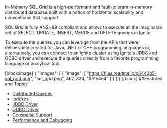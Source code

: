 In-Memory SQL Grid is a high-performant and fault-tolerant in-memory distributed database built with a notion of horizontal scalability and conventional SQL support. 

SQL Grid is fully ANSI-99 compliant and allows to execute all the imaginable set of SELECT, UPDATE, INSERT, MERGE and DELETE queries in Ignite. 

To execute the queries you can leverage from the APIs that were deliberately created for Java, .NET or C++ programming languages or, alternatively, you can connect to an Ignite cluster using Ignite's JDBC and ODBC driver and execute the queries directly from a favorite programming language or analytical tool.


[block:image]
{
  "images": [
    {
      "image": [
        "https://files.readme.io/c6442b5-sql_grid.png",
        "sql_grid.png",
        467,
        334,
        "#e1e4e4"
      ]
    }
  ]
}
[/block]
##Features and Topics
* [Distributed Queries](doc:sql-queries) 
* [Indexes](doc:indexes) 
* [JDBC Driver](doc:jdbc-driver) 
* [ODBC Driver](doc:odbc-driver) 
* [Geospatial Support](doc:geospatial-queries) 
* [Performance and Debugging](doc:performance-and-debugging)